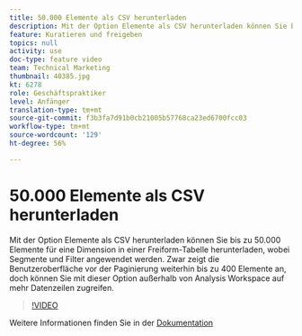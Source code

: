 ```yaml
---
title: 50.000 Elemente als CSV herunterladen
description: Mit der Option Elemente als CSV herunterladen können Sie bis zu 50.000 Elemente für eine Dimension in einer Freiform-Tabelle herunterladen, wobei Segmente und Filter angewendet werden. Zwar zeigt die Benutzeroberfläche vor der Paginierung weiterhin bis zu 400 Elemente an, doch können Sie mit dieser Option außerhalb von Analysis Workspace auf mehr Datenzeilen zugreifen.
feature: Kuratieren und freigeben
topics: null
activity: use
doc-type: feature video
team: Technical Marketing
thumbnail: 40385.jpg
kt: 6278
role: Geschäftspraktiker
level: Anfänger
translation-type: tm+mt
source-git-commit: f3b3fa7d91b0cb21005b57768ca23ed6700fcc03
workflow-type: tm+mt
source-wordcount: '129'
ht-degree: 56%

---
```



# 50.000 Elemente als CSV herunterladen

Mit der Option Elemente als CSV herunterladen können Sie bis zu 50.000 Elemente für eine Dimension in einer Freiform-Tabelle herunterladen, wobei Segmente und Filter angewendet werden. Zwar zeigt die Benutzeroberfläche vor der Paginierung weiterhin bis zu 400 Elemente an, doch können Sie mit dieser Option außerhalb von Analysis Workspace auf mehr Datenzeilen zugreifen.

>[!VIDEO](https://video.tv.adobe.com/v/40385/?quality=12&learn=on)

Weitere Informationen finden Sie in der [Dokumentation](https://docs.adobe.com/content/help/de-DE/analytics/analyze/analysis-workspace/curate-share/download-send.html)
